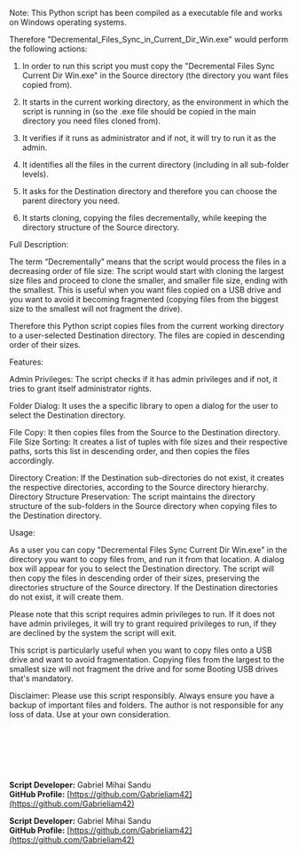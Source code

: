 Note: This Python script has been compiled as a executable file and works on Windows operating systems.


Therefore "Decremental_Files_Sync_in_Current_Dir_Win.exe" would perform the following actions:

1. In order to run this script you must copy the "Decremental Files Sync Current Dir Win.exe" in the Source directory (the directory you want files copied from).

2. It starts in the current working directory, as the environment in which the script is running in (so the .exe file should be copied in the main directory you need files cloned from).

3. It verifies if it runs as administrator and if not, it will try to run it as the admin.

4. It identifies all the files in the current directory (including in all sub-folder levels).

5. It asks for the Destination directory and therefore you can choose the parent directory you need.

6. It starts cloning, copying the files decrementally, while keeping the directory structure of the Source directory.






Full Description:

The term “Decrementally” means that the script would process the files in a decreasing order of file size:
The script would start with cloning the largest size files and proceed to clone the smaller, and smaller file size, ending with the smallest.
This is useful when you want files copied on a USB drive and you want to avoid it becoming fragmented (copying files from the biggest size to the smallest will not fragment the drive).

Therefore this Python script copies files from the current working directory to a user-selected Destination directory. The files are copied in descending order of their sizes.

Features:

Admin Privileges: The script checks if it has admin privileges and if not, it tries to grant itself administrator rights.

Folder Dialog: It uses the a specific library to open a dialog for the user to select the Destination directory.

File Copy: It then copies files from the Source to the Destination directory.
File Size Sorting: It creates a list of tuples with file sizes and their respective paths, sorts this list in descending order, and then copies the files accordingly.

Directory Creation: If the Destination sub-directories do not exist, it creates the respective directories, according to the Source directory hierarchy.
Directory Structure Preservation: The script maintains the directory structure of the sub-folders in the Source directory when copying files to the Destination directory.

Usage:

As a user you can copy "Decremental Files Sync Current Dir Win.exe" in the directory you want to copy files from, and run it from that location. A dialog box will appear for you to select the Destination directory.
The script will then copy the files in descending order of their sizes, preserving the directories structure of the Source directory. If the Destination directories do not exist, it will create them.

Please note that this script requires admin privileges to run. If it does not have admin privileges, it will try to grant required privileges to run, if they are declined by the system the script will exit.

This script is particularly useful when you want to copy files onto a USB drive and want to avoid fragmentation. Copying files from the largest to the smallest size will not fragment the drive and for some Booting USB drives that's mandatory.

Disclaimer: Please use this script responsibly. Always ensure you have a backup of important files and folders.
The author is not responsible for any loss of data. Use at your own consideration.





<br><br>




<br><br>





**Script Developer:** Gabriel Mihai Sandu  
**GitHub Profile:** [https://github.com/Gabrieliam42](https://github.com/Gabrieliam42)




**Script Developer:** Gabriel Mihai Sandu  
**GitHub Profile:** [https://github.com/Gabrieliam42](https://github.com/Gabrieliam42)
